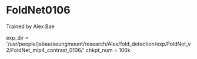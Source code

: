 # FoldNet0106

Trained by Alex Bae

exp_dir = '/usr/people/jabae/seungmount/research/Alex/fold_detection/exp/FoldNet_v2/FoldNet_mip4_contrast_0106/'
chkpt_num = 106k